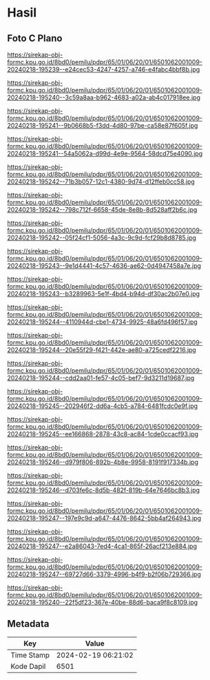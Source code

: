 # Hasil

## Foto C Plano

https://sirekap-obj-formc.kpu.go.id/8bd0/pemilu/pdpr/65/01/06/20/01/6501062001009-20240218-195239--e24cec53-4247-4257-a746-e4fabc4bbf8b.jpg

https://sirekap-obj-formc.kpu.go.id/8bd0/pemilu/pdpr/65/01/06/20/01/6501062001009-20240218-195240--3c59a8aa-b962-4683-a02a-ab4c017918ee.jpg

https://sirekap-obj-formc.kpu.go.id/8bd0/pemilu/pdpr/65/01/06/20/01/6501062001009-20240218-195241--9b0668b5-f3dd-4d80-97be-ca58e87f605f.jpg

https://sirekap-obj-formc.kpu.go.id/8bd0/pemilu/pdpr/65/01/06/20/01/6501062001009-20240218-195241--54a5062a-d99d-4e9e-9564-58dcd75e4090.jpg

https://sirekap-obj-formc.kpu.go.id/8bd0/pemilu/pdpr/65/01/06/20/01/6501062001009-20240218-195242--71b3b057-12c1-4380-9d74-d12ffeb0cc58.jpg

https://sirekap-obj-formc.kpu.go.id/8bd0/pemilu/pdpr/65/01/06/20/01/6501062001009-20240218-195242--798c712f-6658-45de-8e8b-8d528aff2b6c.jpg

https://sirekap-obj-formc.kpu.go.id/8bd0/pemilu/pdpr/65/01/06/20/01/6501062001009-20240218-195242--05f24cf1-5056-4a3c-9c9d-fcf29b8d8785.jpg

https://sirekap-obj-formc.kpu.go.id/8bd0/pemilu/pdpr/65/01/06/20/01/6501062001009-20240218-195243--9e1d4441-4c57-4636-ae62-0d4947458a7e.jpg

https://sirekap-obj-formc.kpu.go.id/8bd0/pemilu/pdpr/65/01/06/20/01/6501062001009-20240218-195243--b3289963-5e1f-4bd4-b94d-df30ac2b07e0.jpg

https://sirekap-obj-formc.kpu.go.id/8bd0/pemilu/pdpr/65/01/06/20/01/6501062001009-20240218-195244--4110944d-cbe1-4734-9925-48a6fd496f57.jpg

https://sirekap-obj-formc.kpu.go.id/8bd0/pemilu/pdpr/65/01/06/20/01/6501062001009-20240218-195244--20e55f29-f421-442e-ae80-a725cedf2216.jpg

https://sirekap-obj-formc.kpu.go.id/8bd0/pemilu/pdpr/65/01/06/20/01/6501062001009-20240218-195244--cdd2aa01-fe57-4c05-bef7-9d3211d19687.jpg

https://sirekap-obj-formc.kpu.go.id/8bd0/pemilu/pdpr/65/01/06/20/01/6501062001009-20240218-195245--202946f2-dd6a-4cb5-a784-6481fcdc0e9f.jpg

https://sirekap-obj-formc.kpu.go.id/8bd0/pemilu/pdpr/65/01/06/20/01/6501062001009-20240218-195245--ee166868-2878-43c8-ac84-1cde0ccacf93.jpg

https://sirekap-obj-formc.kpu.go.id/8bd0/pemilu/pdpr/65/01/06/20/01/6501062001009-20240218-195246--d979f806-892b-4b8e-9958-8191f917334b.jpg

https://sirekap-obj-formc.kpu.go.id/8bd0/pemilu/pdpr/65/01/06/20/01/6501062001009-20240218-195246--d703fe6c-8d5b-482f-819b-64e7646bc8b3.jpg

https://sirekap-obj-formc.kpu.go.id/8bd0/pemilu/pdpr/65/01/06/20/01/6501062001009-20240218-195247--197e9c9d-a647-4476-8642-5bb4af264943.jpg

https://sirekap-obj-formc.kpu.go.id/8bd0/pemilu/pdpr/65/01/06/20/01/6501062001009-20240218-195247--e2a86043-7ed4-4ca1-865f-26acf213e884.jpg

https://sirekap-obj-formc.kpu.go.id/8bd0/pemilu/pdpr/65/01/06/20/01/6501062001009-20240218-195247--69727d66-3379-4996-b4f9-b2f06b729366.jpg

https://sirekap-obj-formc.kpu.go.id/8bd0/pemilu/pdpr/65/01/06/20/01/6501062001009-20240218-195240--22f5df23-367e-40be-88d6-baca9f8c8109.jpg


## Metadata

| Key        | Value               |
| ---------- | ------------------- |
| Time Stamp | 2024-02-19 06:21:02 |
| Kode Dapil | 6501                |



